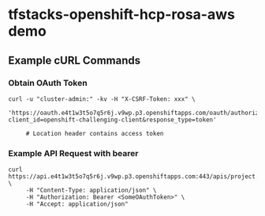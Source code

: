 # tfstacks-openshift-hcp-rosa-aws demo

## Example cURL Commands

### Obtain OAuth Token

```
curl -u "cluster-admin:" -kv -H "X-CSRF-Token: xxx" \
     'https://oauth.e4t1w3t5o7q5r6j.v9wp.p3.openshiftapps.com/oauth/authorize?client_id=openshift-challenging-client&response_type=token'

     # Location header contains access token
```

### Example API Request with bearer
```
curl https://api.e4t1w3t5o7q5r6j.v9wp.p3.openshiftapps.com:443/apis/project.openshift.io/v1/projects/default \
     -H "Content-Type: application/json" \
     -H "Authorization: Bearer <SomeOAuthToken>" \
     -H "Accept: application/json"
```
